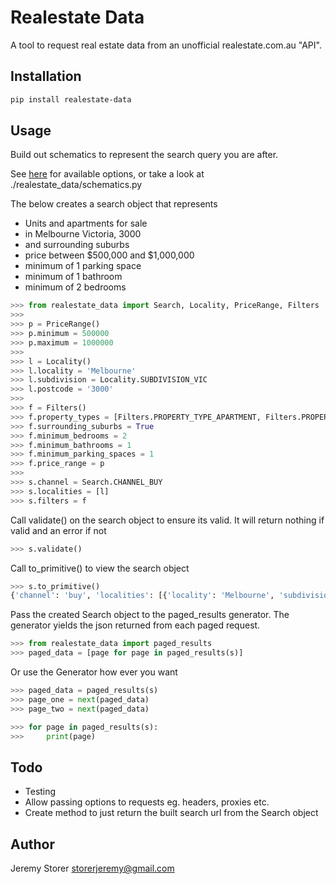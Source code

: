 # Realestate Data

A tool to request real estate data from an unofficial realestate.com.au
"API".

## Installation

```bash
pip install realestate-data
```

## Usage

Build out schematics to represent the search query you are after.

See [here](https://webtools.realestate.com.au/configuring-widgets-included-via-javascript/)
for available options, or take a look at ./realestate_data/schematics.py

The below creates a search object that represents
- Units and apartments for sale
- in Melbourne Victoria, 3000
- and surrounding suburbs
- price between $500,000 and $1,000,000
- minimum of 1 parking space
- minimum of 1 bathroom
- minimum of 2 bedrooms

```python
>>> from realestate_data import Search, Locality, PriceRange, Filters
>>>
>>> p = PriceRange()
>>> p.minimum = 500000
>>> p.maximum = 1000000
>>>
>>> l = Locality()
>>> l.locality = 'Melbourne'
>>> l.subdivision = Locality.SUBDIVISION_VIC
>>> l.postcode = '3000'
>>>
>>> f = Filters()
>>> f.property_types = [Filters.PROPERTY_TYPE_APARTMENT, Filters.PROPERTY_TYPE_UNIT]
>>> f.surrounding_suburbs = True
>>> f.minimum_bedrooms = 2
>>> f.minimum_bathrooms = 1
>>> f.minimum_parking_spaces = 1
>>> f.price_range = p
>>>
>>> s.channel = Search.CHANNEL_BUY
>>> s.localities = [l]
>>> s.filters = f
```

Call validate() on the search object to ensure its valid. It will return
nothing if valid and an error if not

```python
>>> s.validate()
```

Call to_primitive() to view the search object

```python
>>> s.to_primitive()
{'channel': 'buy', 'localities': [{'locality': 'Melbourne', 'subdivision': 'VIC', 'postcode': '3000'}], 'filters': {'property-types': ['apartment', 'unit'], 'minimum-bedrooms': 1, 'minimum-bathrooms': 1, 'minimum-parking-spaces': 1, 'surrounding-suburbs': True, 'price-range': {'minimum': 500000, 'maximum': 1000000}}}
```

Pass the created Search object to the paged_results generator. The generator
yields the json returned from each paged request.

```python
>>> from realestate_data import paged_results
>>> paged_data = [page for page in paged_results(s)]
```

Or use the Generator how ever you want

```python
>>> paged_data = paged_results(s)
>>> page_one = next(paged_data)
>>> page_two = next(paged_data)
```

```python
>>> for page in paged_results(s):
>>>     print(page)
```

## Todo

- Testing
- Allow passing options to requests eg. headers, proxies etc.
- Create method to just return the built search url from the Search object

## Author

Jeremy Storer <storerjeremy@gmail.com>
